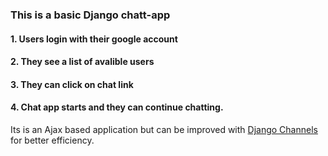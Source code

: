 ### This is a basic Django chatt-app
 
#### 1. Users login  with  their google account 
#### 2. They see a list of avalible users
#### 3. They can click on chat link 
#### 4. Chat app starts and they can continue chatting.

Its is an Ajax based application but can be improved with [Django Channels](https://blog.heroku.com/in_deep_with_django_channels_the_future_of_real_time_apps_in_django) for better efficiency.


